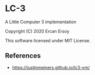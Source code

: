 # LC-3

A Little Computer 3 implementation

Copyright (C) 2020 Ercan Ersoy

This software licensed under MIT License.

## References

* https://justinmeiners.github.io/lc3-vm/

